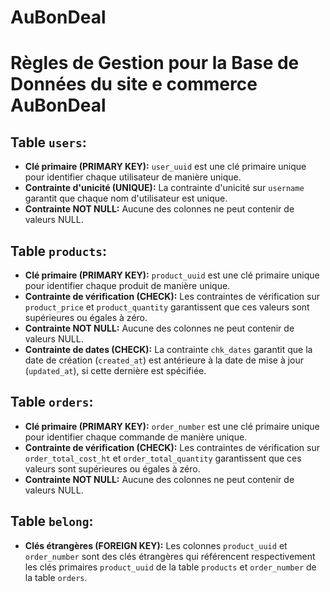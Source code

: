 # AuBonDeal

# Règles de Gestion pour la Base de Données du site  e commerce AuBonDeal

## Table `users`:
- **Clé primaire (PRIMARY KEY):** `user_uuid` est une clé primaire unique pour identifier chaque utilisateur de manière unique.
- **Contrainte d'unicité (UNIQUE):** La contrainte d'unicité sur `username` garantit que chaque nom d'utilisateur est unique.
- **Contrainte NOT NULL:** Aucune des colonnes ne peut contenir de valeurs NULL.

## Table `products`:
- **Clé primaire (PRIMARY KEY):** `product_uuid` est une clé primaire unique pour identifier chaque produit de manière unique.
- **Contrainte de vérification (CHECK):** Les contraintes de vérification sur `product_price` et `product_quantity` garantissent que ces valeurs sont supérieures ou égales à zéro.
- **Contrainte NOT NULL:** Aucune des colonnes ne peut contenir de valeurs NULL.
- **Contrainte de dates (CHECK):** La contrainte `chk_dates` garantit que la date de création (`created_at`) est antérieure à la date de mise à jour (`updated_at`), si cette dernière est spécifiée.


## Table `orders`:
- **Clé primaire (PRIMARY KEY):** `order_number` est une clé primaire unique pour identifier chaque commande de manière unique.
- **Contrainte de vérification (CHECK):** Les contraintes de vérification sur `order_total_cost_ht` et `order_total_quantity` garantissent que ces valeurs sont supérieures ou égales à zéro.
- **Contrainte NOT NULL:** Aucune des colonnes ne peut contenir de valeurs NULL.

## Table `belong`:
- **Clés étrangères (FOREIGN KEY):** Les colonnes `product_uuid` et `order_number` sont des clés étrangères qui référencent respectivement les clés primaires `product_uuid` de la table `products` et `order_number` de la table `orders`.